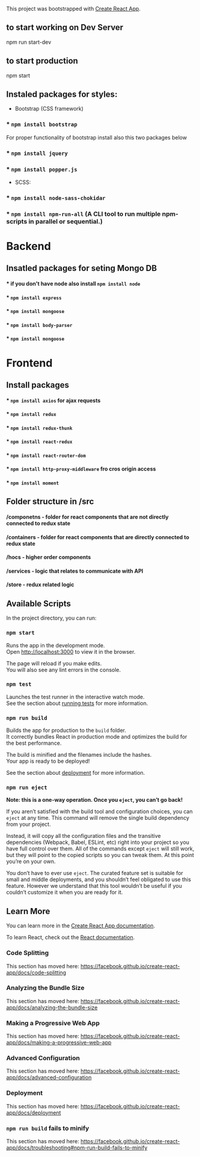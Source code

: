 This project was bootstrapped with [Create React App](https://github.com/facebook/create-react-app).

## to start working on Dev Server
npm run start-dev

## to start production
npm start

## Instaled packages for styles:
* Bootstrap (CSS framework)
###  * `npm install bootstrap`
For proper functionality of bootstrap install also this two packages below
###  * `npm install jquery`
###  * `npm install popper.js`
* SCSS:
### * `npm install node-sass-chokidar`
### * `npm install npm-run-all` (A CLI tool to run multiple npm-scripts in parallel or sequential.)

# Backend
## Insatled packages for seting Mongo DB
#### * if you don't have node also install `npm install node`
#### * `npm install express`
#### * `npm install mongoose`
#### * `npm install body-parser`
#### * `npm install mongoose`


# Frontend
## Install packages
#### * `npm install axios` for ajax requests
#### * `npm install redux`
#### * `npm install redux-thunk`
#### * `npm install react-redux`
#### * `npm install react-router-dom`
#### * `npm install http-proxy-middleware` fro cros origin access
#### * `npm install moment`


## Folder structure in /src

#### /componetns - folder for react components that are not directly connected to redux state
#### /containers - folder for react components that are directly connected to redux state
#### /hocs - higher order components
#### /services - logic that relates to communicate with API
#### /store - redux related logic


## Available Scripts

In the project directory, you can run:

### `npm start`

Runs the app in the development mode.<br />
Open [http://localhost:3000](http://localhost:3000) to view it in the browser.

The page will reload if you make edits.<br />
You will also see any lint errors in the console.

### `npm test`

Launches the test runner in the interactive watch mode.<br />
See the section about [running tests](https://facebook.github.io/create-react-app/docs/running-tests) for more information.

### `npm run build`

Builds the app for production to the `build` folder.<br />
It correctly bundles React in production mode and optimizes the build for the best performance.

The build is minified and the filenames include the hashes.<br />
Your app is ready to be deployed!

See the section about [deployment](https://facebook.github.io/create-react-app/docs/deployment) for more information.

### `npm run eject`

**Note: this is a one-way operation. Once you `eject`, you can’t go back!**

If you aren’t satisfied with the build tool and configuration choices, you can `eject` at any time. This command will remove the single build dependency from your project.

Instead, it will copy all the configuration files and the transitive dependencies (Webpack, Babel, ESLint, etc) right into your project so you have full control over them. All of the commands except `eject` will still work, but they will point to the copied scripts so you can tweak them. At this point you’re on your own.

You don’t have to ever use `eject`. The curated feature set is suitable for small and middle deployments, and you shouldn’t feel obligated to use this feature. However we understand that this tool wouldn’t be useful if you couldn’t customize it when you are ready for it.

## Learn More

You can learn more in the [Create React App documentation](https://facebook.github.io/create-react-app/docs/getting-started).

To learn React, check out the [React documentation](https://reactjs.org/).

### Code Splitting

This section has moved here: https://facebook.github.io/create-react-app/docs/code-splitting

### Analyzing the Bundle Size

This section has moved here: https://facebook.github.io/create-react-app/docs/analyzing-the-bundle-size

### Making a Progressive Web App

This section has moved here: https://facebook.github.io/create-react-app/docs/making-a-progressive-web-app

### Advanced Configuration

This section has moved here: https://facebook.github.io/create-react-app/docs/advanced-configuration

### Deployment

This section has moved here: https://facebook.github.io/create-react-app/docs/deployment

### `npm run build` fails to minify

This section has moved here: https://facebook.github.io/create-react-app/docs/troubleshooting#npm-run-build-fails-to-minify
